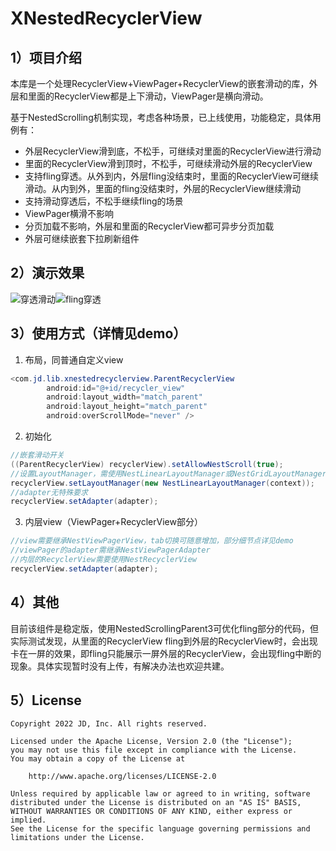 # XNestedRecyclerView

## 1）项目介绍
本库是一个处理RecyclerView+ViewPager+RecyclerView的嵌套滑动的库，外层和里面的RecyclerView都是上下滑动，ViewPager是横向滑动。

基于NestedScrolling机制实现，考虑各种场景，已上线使用，功能稳定，具体用例有：

- 外层RecyclerView滑到底，不松手，可继续对里面的RecyclerView进行滑动
- 里面的RecyclerView滑到顶时，不松手，可继续滑动外层的RecyclerView
- 支持fling穿透。从外到内，外层fling没结束时，里面的RecyclerView可继续滑动。从内到外，里面的fling没结束时，外层的RecyclerView继续滑动
- 支持滑动穿透后，不松手继续fling的场景
- ViewPager横滑不影响
- 分页加载不影响，外层和里面的RecyclerView都可异步分页加载
- 外层可继续嵌套下拉刷新组件

## 2）演示效果
![穿透滑动](https://m.360buyimg.com/img/jfs/t1/173247/24/30191/736387/6329708eEae93c38f/79499d0353fecc64.gif)![fling穿透](https://m.360buyimg.com/img/jfs/t1/199554/18/27254/957617/6329707cE7d9377fa/6dd57e97e9609ffd.gif)

## 3）使用方式（详情见demo）

1. 布局，同普通自定义view

```java
<com.jd.lib.xnestedrecyclerview.ParentRecyclerView
        android:id="@+id/recycler_view"
        android:layout_width="match_parent"
        android:layout_height="match_parent"
        android:overScrollMode="never" />
```

2. 初始化

```java
//嵌套滑动开关
((ParentRecyclerView) recyclerView).setAllowNestScroll(true);
//设置LayoutManager，需使用NestLinearLayoutManager或NestGridLayoutManager或NestStaggeredGridLayoutManager
recyclerView.setLayoutManager(new NestLinearLayoutManager(context));
//adapter无特殊要求
recyclerView.setAdapter(adapter);
```

3. 内层view（ViewPager+RecyclerView部分）

```java
//view需要继承NestViewPagerView，tab切换可随意增加，部分细节点详见demo
//viewPager的adapter需继承NestViewPagerAdapter
//内层的RecyclerView需要使用NestRecyclerView
recyclerView.setAdapter(adapter);
```

## 4）其他
目前该组件是稳定版，使用NestedScrollingParent3可优化fling部分的代码，但实际测试发现，从里面的RecyclerView fling到外层的RecyclerView时，会出现卡在一屏的效果，即fling只能展示一屏外层的RecyclerView，会出现fling中断的现象。具体实现暂时没有上传，有解决办法也欢迎共建。

## 5）License
```
Copyright 2022 JD, Inc. All rights reserved.

Licensed under the Apache License, Version 2.0 (the "License");
you may not use this file except in compliance with the License.
You may obtain a copy of the License at

    http://www.apache.org/licenses/LICENSE-2.0

Unless required by applicable law or agreed to in writing, software
distributed under the License is distributed on an "AS IS" BASIS,
WITHOUT WARRANTIES OR CONDITIONS OF ANY KIND, either express or implied.
See the License for the specific language governing permissions and
limitations under the License.
```